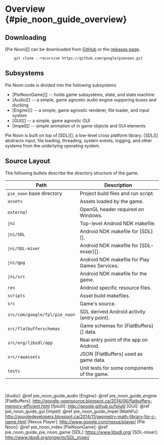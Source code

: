 Overview    {#pie_noon_guide_overview}
========

## Downloading

[Pie Noon][] can be downloaded from [GitHub](http://github.com/google/pienoon)
or the [releases page](http://github.com/google/pienoon/releases).

~~~{.sh}
    git clone --recursive https://github.com/google/pienoon.git
~~~

## Subsystems

Pie Noon code is divided into the following subsystems
- [PieNoonGame][] -- holds game subsystems, state, and state machine
- [Audio][] -- a simple, game agnostic audio engine supporing buses and ducking
- [Engine][] -- a simple, game agnostic renderer, file loader, and input system
- [GUI][] -- a simple, game agnostic GUI
- [Impel][] -- simple animation of in game objects and GUI elements

Pie Noon is built on top of [SDL][], a low-level cross platform library.
[SDL][] abstracts input, file loading, threading, system events, logging, and
other systems from the underlying operating system.

## Source Layout

The following bullets describe the directory structure of the game.


| Path                          | Description                                  |
|-------------------------------|----------------------------------------------|
| `pie_noon` base directory     | Project build files and run script.          |
| `assets`                      | Assets loaded by the game.                   |
| `external`                    | OpenGL header required on Windows.           |
| `jni`                         | Top-level Android NDK makefile.              |
| `jni/SDL`                     | Android NDK makefile for [SDL][].            |
| `jni/SDL-mixer`               | Android NDK makefile for [SDL-mixer][].      |
| `jni/gpg`                     | Android NDK makefile for Play Games Services.|
| `jni/src`                     | Android NDK makefile for the game.           |
| `res`                         | Android specific resource files.             |
| `scripts`                     | Asset build makefiles.                       |
| `src`                         | Game's source.                               |
| `src/com/google/fpl/pie_noon` | SDL derived Android activity (entry point).  |
| `src/flatbufferschemas`       | Game schemas for [FlatBuffers][] data.       |
| `src/org/libsdl/app`          | Real entry point of the app on Android.      |
| `src/rawassets`               | JSON [FlatBuffers] used as game data.        |
| `tests`                       | Unit tests for some components of the game.  |


<br>

  [Android TV]: http://www.android.com/tv/
  [Audio]: @ref pie_noon_guide_audio
  [Engine]: @ref pie_noon_guide_engine
  [FlatBuffers]: http://google-opensource.blogspot.ca/2014/06/flatbuffers-memory-efficient.html
  [fplutil]: http://google.github.io/fplutil
  [GUI]: @ref pie_noon_guide_gui
  [Impel]: @ref pie_noon_guide_impel
  [MathFu]: http://googledevelopers.blogspot.ca/2014/11/geometry-math-library-for-c-game.html
  [Nexus Player]: http://www.google.com/nexus/player/
  [Pie Noon]: @ref pie_noon_index
  [PieNoonGame]: @ref pie_noon_guide_pie_noon_game
  [SDL]: https://www.libsdl.org/
  [SDL-mixer]: http://www.libsdl.org/projects/SDL_mixer/

